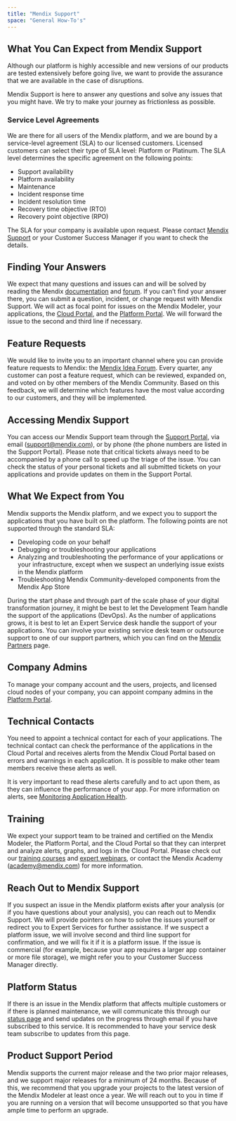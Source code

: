```yaml
---
title: "Mendix Support"
space: "General How-To's"
---
```


## What You Can Expect from Mendix Support

Although our platform is highly accessible and new versions of our products are tested extensively before going live, we want to provide the assurance that we are available in the case of disruptions.

Mendix Support is here to answer any questions and solve any issues that you might have. We try to make your journey as frictionless as possible.

### Service Level Agreements

We are there for all users of the Mendix platform, and we are bound by a service-level agreement (SLA) to our licensed customers. Licensed customers can select their type of SLA level: Platform or Platinum. The SLA level determines the specific agreement on the following points: 
* Support availability 
* Platform availability 
* Maintenance 
* Incident response time
* Incident resolution time 
* Recovery time objective (RTO)
* Recovery point objective (RPO)

The SLA for your company is available upon request. Please contact [Mendix Support](https://support.mendix.com/hc/en-us) or your Customer Success Manager if you want to check the details. 

## Finding Your Answers

We expect that many questions and issues can and will be solved by reading the Mendix [documentation](https://docs.mendix.com) and [forum](https://forum.mendix.com). If you can’t find your answer there, you can submit a question, incident, or change request with Mendix Support. We will act as focal point for issues on the Mendix Modeler, your applications, the [Cloud Portal](https://cloud.mendix.com), and the [Platform Portal](https://home.mendix.com). We will forward the issue to the second and third line if necessary.

## Feature Requests

We would like to invite you to an important channel where you can provide feature requests to Mendix: the [Mendix Idea Forum](https://forum.mendix.com/link/ideas/). Every quarter, any customer can post a feature request, which can be reviewed, expanded on, and voted on by other members of the Mendix Community. Based on this feedback, we will determine which features have the most value according to our customers, and they will be implemented.

## Accessing Mendix Support

You can access our Mendix Support team through the [Support Portal](https://support.mendix.com), via email (<support@mendix.com>), or by phone (the phone numbers are listed in the Support Portal). Please note that critical tickets always need to be accompanied by a phone call to speed up the triage of the issue. You can check the status of your personal tickets and all submitted tickets on your applications and provide updates on them in the Support Portal.

## What We Expect from You

Mendix supports the Mendix platform, and we expect you to support the applications that you have built on the platform. The following points are not supported through the standard SLA:
* Developing code on your behalf
* Debugging or troubleshooting your applications
* Analyzing and troubleshooting the performance of your applications or your infrastructure, except when we suspect an underlying issue exists in the Mendix platform
* Troubleshooting Mendix Community-developed components from the Mendix App Store

During the start phase and through part of the scale phase of your digital transformation journey, it might be best to let the Development Team handle the support of the applications (DevOps). As the number of applications grows, it is best to let an Expert Service desk handle the support of your applications. You can involve your existing service desk team or outsource support to one of our support partners, which you can find on the [Mendix Partners](https://developer.mendixcloud.com/openid/login?immediate=true&continuation=link/partneroverview) page.

## Company Admins

To manage your company account and the users, projects, and licensed cloud nodes of your company, you can appoint company admins in the [Platform Portal](https://home.mendix.com).

## Technical Contacts

You need to appoint a technical contact for each of your applications. The technical contact can check the performance of the applications in the Cloud Portal and receives alerts from the Mendix Cloud Portal based on errors and warnings in each application. It is possible to make other team members receive these alerts as well. 

It is very important to read these alerts carefully and to act upon them, as they can influence the performance of your app. For more information on alerts, see [Monitoring Application Health](../mendixcloud/monitoring-application-health).

## Training

We expect your support team to be trained and certified on the Mendix Modeler, the Platform Portal, and the Cloud Portal so that they can interpret and analyze alerts, graphs, and logs in the Cloud Portal. Please check out our [training courses](https://developers.mendix.com/training/) and [expert webinars](https://developers.mendix.com/training/webinars/), or contact the Mendix Academy (<academy@mendix.com>) for more information. 

## Reach Out to Mendix Support

If you suspect an issue in the Mendix platform exists after your analysis (or if you have questions about your analysis), you can reach out to Mendix Support. We will provide pointers on how to solve the issues yourself or redirect you to Expert Services for further assistance. If we suspect a platform issue, we will involve second and third line support for confirmation, and we will fix it if it is a platform issue. If the issue is commercial (for example, because your app requires a larger app container or more file storage), we might refer you to your Customer Success Manager directly. 

## Platform Status

If there is an issue in the Mendix platform that affects multiple customers or if there is planned maintenance, we will communicate this through our [status page](https://status.mendix.com) and send updates on the progress through email if you have subscribed to this service. It is recommended to have your service desk team subscribe to updates from this page. 

## Product Support Period

Mendix supports the current major release and the two prior major releases, and we support major releases for a minimum of 24 months. Because of this, we recommend that you upgrade your projects to the latest version of the Mendix Modeler at least once a year. We will reach out to you in time if you are running on a version that will become unsupported so that you have ample time to perform an upgrade.
